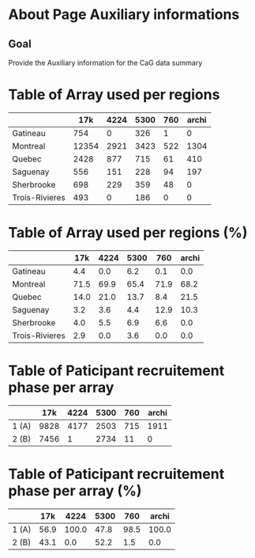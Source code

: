 # About Page Auxiliary informations

## Goal 

Provide the Auxiliary information for the CaG data summary

# Table of Array used per regions
|                | 17k   | 4224 | 5300 | 760 | archi |
|----------------|-------|------|------|-----|-------|
| Gatineau       | 754   | 0    | 326  | 1   | 0     |
| Montreal       | 12354 | 2921 | 3423 | 522 | 1304  |
| Quebec         | 2428  | 877  | 715  | 61  | 410   |
| Saguenay       | 556   | 151  | 228  | 94  | 197   |
| Sherbrooke     | 698   | 229  | 359  | 48  | 0     |
| Trois-Rivieres | 493   | 0    | 186  | 0   | 0     |

# Table of Array used per regions (%)
|                | 17k  | 4224 | 5300 | 760  | archi |
|----------------|------|------|------|------|-------|
| Gatineau       | 4.4  | 0.0  | 6.2  | 0.1  | 0.0   |
| Montreal       | 71.5 | 69.9 | 65.4 | 71.9 | 68.2  |
| Quebec         | 14.0 | 21.0 | 13.7 | 8.4  | 21.5  |
| Saguenay       | 3.2  | 3.6  | 4.4  | 12.9 | 10.3  |
| Sherbrooke     | 4.0  | 5.5  | 6.9  | 6.6  | 0.0   |
| Trois-Rivieres | 2.9  | 0.0  | 3.6  | 0.0  | 0.0   |

# Table of Paticipant recruitement phase per array
|       | 17k  | 4224 | 5300 | 760 | archi |
|-------|------|------|------|-----|-------|
| 1 (A)     | 9828 | 4177 | 2503 | 715 | 1911  |
| 2 (B)     | 7456 | 1    | 2734 | 11  | 0     |

# Table of Paticipant recruitement phase per array (%)
|       | 17k  | 4224 | 5300 | 760  | archi |
|-------|------|------|------|------|-------|
| 1  (A)   | 56.9 | 100.0| 47.8 | 98.5 | 100.0 |
| 2   (B)  | 43.1 | 0.0  | 52.2 | 1.5  | 0.0   |
